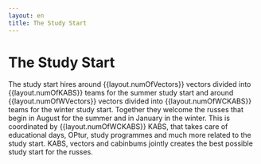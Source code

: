 ```yaml
---
layout: en
title: The Study Start
---
```

<h1>The Study Start</h1>

<div id="poster-image" style="background-image: url('/static/img/bageri_forside.jpg');">
</div>

<p>The study start hires around {{layout.numOfVectors}} vectors divided into {{layout.numOfKABS}} teams for the summer study start and around
{{layout.numOfWVectors}} vectors divided into {{layout.numOfWCKABS}} teams for the winter study start. Together they welcome the russes that begin in August for the summer and in January in the winter. This is coordinated by {{layout.numOfWCKABS}} KABS, that takes care of educational days, OPtur, study programmes and much more related to the study start. KABS, vectors and cabinbums jointly creates the best possible study start for the russes.
</p>


